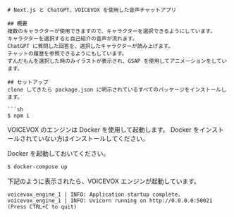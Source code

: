 ````
# Next.js と ChatGPT、VOICEVOX を使用した音声チャットアプリ

## 概要
複数のキャラクターが使用できますので、キャラクターを選択できるようにしています。
キャラクターを選択すると自己紹介の音声が流れます。
ChatGPT に質問した回答を、選択したキャラクターが読み上げます。
チャットの履歴を参照できるようにもしています。
ずんだもんを選択した時のみイラストが表示され、GSAP を使用してアニメーションをしています。

## セットアップ
clone してきたら package.json に明示されているすべてのパッケージをインストールします。

```sh
$ npm i
````

VOICEVOX のエンジンは Docker を使用して起動します。
Docker をインストールされていない方はインストールしてください。

Docker を起動しておいてください。

```sh
$ docker-compose up
```

下記のように表示されたら、VOICEVOX エンジンが起動しています。

```
voicevox_engine_1 | INFO: Application startup complete.
voicevox_engine_1 | INFO: Uvicorn running on http://0.0.0.0:50021 (Press CTRL+C to quit)
```
